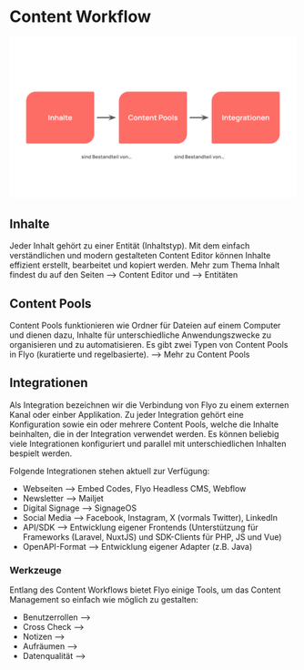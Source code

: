 # Content Workflow

![Überblick Content Workflow](assets/content-workflow-overview.svg)

## Inhalte
Jeder Inhalt gehört zu einer Entität (Inhaltstyp). Mit dem einfach verständlichen und modern gestalteten Content Editor können Inhalte effizient erstellt, bearbeitet und kopiert werden. Mehr zum Thema Inhalt findest du auf den Seiten --> Content Editor und --> Entitäten

## Content Pools
Content Pools funktionieren wie Ordner für Dateien auf einem Computer und dienen dazu, Inhalte für unterschiedliche Anwendungszwecke zu organisieren und zu automatisieren. Es gibt zwei Typen von Content Pools in Flyo (kuratierte und regelbasierte). --> Mehr zu Content Pools 

## Integrationen
Als Integration bezeichnen wir die Verbindung von Flyo zu einem externen Kanal oder einber Applikation. Zu jeder Integration gehört eine Konfiguration sowie ein oder mehrere Content Pools, welche die Inhalte beinhalten, die in der Integration verwendet werden. Es können beliebig viele Integrationen konfiguriert und parallel mit unterschiedlichen Inhalten bespielt werden.

Folgende Integrationen stehen aktuell zur Verfügung:
- Webseiten --> Embed Codes, Flyo Headless CMS, Webflow
- Newsletter --> Mailjet
- Digital Signage --> SignageOS
- Social Media --> Facebook, Instagram, X (vormals Twitter), LinkedIn
- API/SDK --> Entwicklung eigener Frontends (Unterstützung für Frameworks (Laravel, NuxtJS) und SDK-Clients für PHP, JS und Vue)
- OpenAPI-Format --> Entwicklung eigener Adapter (z.B. Java)

### Werkzeuge
Entlang des Content Workflows bietet Flyo einige Tools, um das Content Management so einfach wie möglich zu gestalten:

- Benutzerrollen -->
- Cross Check -->
- Notizen -->
- Aufräumen -->
- Datenqualität -->
